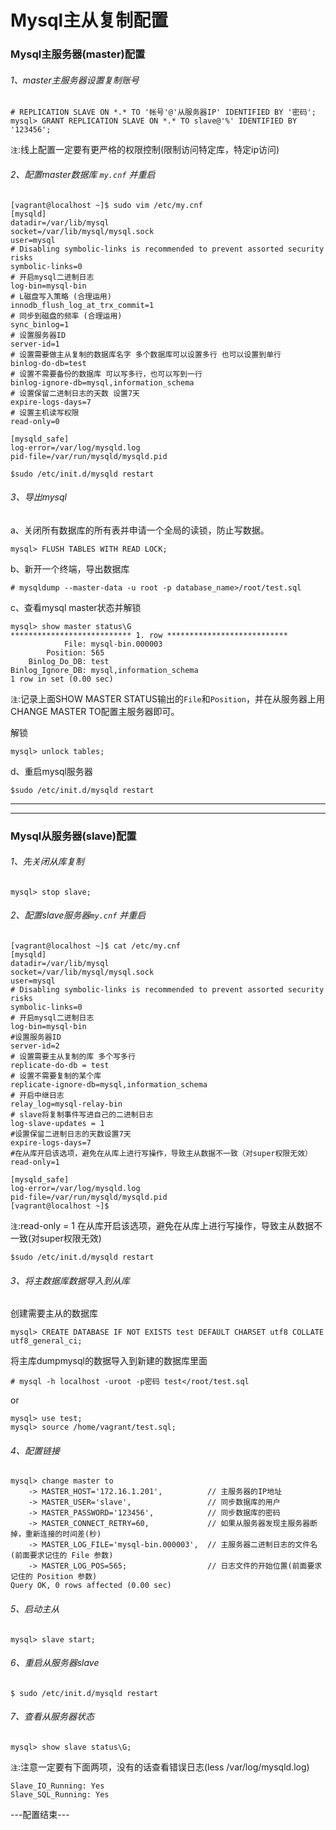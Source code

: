 # Mysql主从复制配置


### Mysql主服务器(master)配置

###### 1、master主服务器设置复制账号
```
# REPLICATION SLAVE ON *.* TO '帐号'@'从服务器IP' IDENTIFIED BY '密码';
mysql> GRANT REPLICATION SLAVE ON *.* TO slave@'%' IDENTIFIED BY '123456';
```
`注`:线上配置一定要有更严格的权限控制(限制访问特定库，特定ip访问)

###### 2、配置master数据库 `my.cnf` 并重启
```
[vagrant@localhost ~]$ sudo vim /etc/my.cnf 
[mysqld]
datadir=/var/lib/mysql
socket=/var/lib/mysql/mysql.sock
user=mysql
# Disabling symbolic-links is recommended to prevent assorted security risks
symbolic-links=0
# 开启mysql二进制日志
log-bin=mysql-bin
# L磁盘写入策略 (合理运用)
innodb_flush_log_at_trx_commit=1
# 同步到磁盘的频率 (合理运用)
sync_binlog=1
# 设置服务器ID
server-id=1
# 设置需要做主从复制的数据库名字 多个数据库可以设置多行 也可以设置到单行
binlog-do-db=test
# 设置不需要备份的数据库 可以写多行，也可以写到一行
binlog-ignore-db=mysql,information_schema
# 设置保留二进制日志的天数 设置7天
expire-logs-days=7
# 设置主机读写权限
read-only=0

[mysqld_safe]
log-error=/var/log/mysqld.log
pid-file=/var/run/mysqld/mysqld.pid
```

```
$sudo /etc/init.d/mysqld restart
```


###### 3、导出mysql

a、关闭所有数据库的所有表并申请一个全局的读锁，防止写数据。
```
mysql> FLUSH TABLES WITH READ LOCK;
```

b、新开一个终端，导出数据库
```
# mysqldump --master-data -u root -p database_name>/root/test.sql
```

c、查看mysql master状态并解锁
```
mysql> show master status\G
*************************** 1. row ***************************
            File: mysql-bin.000003
        Position: 565
    Binlog_Do_DB: test
Binlog_Ignore_DB: mysql,information_schema
1 row in set (0.00 sec)
```
`注`:记录上面SHOW MASTER STATUS输出的`File`和`Position`，并在从服务器上用CHANGE MASTER TO配置主服务器即可。

解锁
```
mysql> unlock tables;
```

d、重启mysql服务器
```
$sudo /etc/init.d/mysqld restart
```

------
------
### Mysql从服务器(slave)配置

###### 1、先关闭从库复制
```
mysql> stop slave;
```

###### 2、配置slave服务器`my.cnf` 并重启
```
[vagrant@localhost ~]$ cat /etc/my.cnf 
[mysqld]
datadir=/var/lib/mysql
socket=/var/lib/mysql/mysql.sock
user=mysql
# Disabling symbolic-links is recommended to prevent assorted security risks
symbolic-links=0
# 开启mysql二进制日志
log-bin=mysql-bin
#设置服务器ID
server-id=2
# 设置需要主从复制的库 多个写多行
replicate-do-db = test
# 设置不需要复制的某个库
replicate-ignore-db=mysql,information_schema
# 开启中继日志
relay_log=mysql-relay-bin
# slave将复制事件写进自己的二进制日志
log-slave-updates = 1
#设置保留二进制日志的天数设置7天
expire-logs-days=7
#在从库开启该选项，避免在从库上进行写操作，导致主从数据不一致（对super权限无效）
read-only=1

[mysqld_safe]
log-error=/var/log/mysqld.log
pid-file=/var/run/mysqld/mysqld.pid
[vagrant@localhost ~]$
```
`注`:read-only = 1 在从库开启该选项，避免在从库上进行写操作，导致主从数据不一致(对super权限无效)

```
$sudo /etc/init.d/mysqld restart
```

###### 3、将主数据库数据导入到从库

创建需要主从的数据库
```
mysql> CREATE DATABASE IF NOT EXISTS test DEFAULT CHARSET utf8 COLLATE utf8_general_ci;
```

将主库dumpmysql的数据导入到新建的数据库里面
```
# mysql -h localhost -uroot -p密码 test</root/test.sql
```
or
```
mysql> use test;
mysql> source /home/vagrant/test.sql;
```

###### 4、配置链接
```
mysql> change master to 
    -> MASTER_HOST='172.16.1.201',          // 主服务器的IP地址
    -> MASTER_USER='slave',                 // 同步数据库的用户
    -> MASTER_PASSWORD='123456',            // 同步数据库的密码
    -> MASTER_CONNECT_RETRY=60,             // 如果从服务器发现主服务器断掉，重新连接的时间差(秒)
    -> MASTER_LOG_FILE='mysql-bin.000003',  // 主服务器二进制日志的文件名(前面要求记住的 File 参数)
    -> MASTER_LOG_POS=565;                  // 日志文件的开始位置(前面要求记住的 Position 参数)
Query OK, 0 rows affected (0.00 sec)
```

###### 5、启动主从
```
mysql> slave start;
```

###### 6、重启从服务器slave
```
$ sudo /etc/init.d/mysqld restart
```

###### 7、查看从服务器状态
```
mysql> show slave status\G;
```
`注`:注意一定要有下面两项，没有的话查看错误日志(less /var/log/mysqld.log)
```
Slave_IO_Running: Yes
Slave_SQL_Running: Yes
```

---配置结束---
